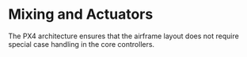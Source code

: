 # Mixing and Actuators

The PX4 architecture ensures that the airframe layout does not require special case handling in the core controllers.
